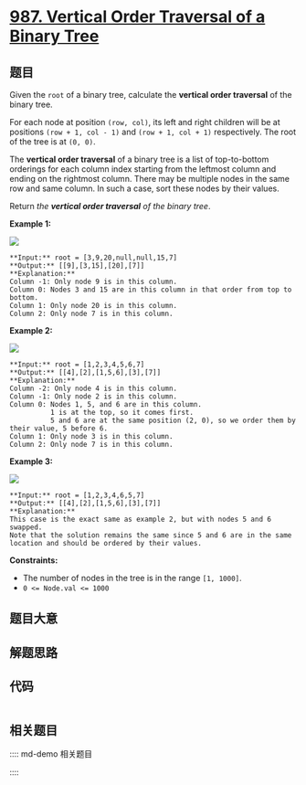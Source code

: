# [987. Vertical Order Traversal of a Binary Tree](https://leetcode.com/problems/vertical-order-traversal-of-a-binary-tree)

## 题目

Given the `root` of a binary tree, calculate the **vertical order traversal**
of the binary tree.

For each node at position `(row, col)`, its left and right children will be at
positions `(row + 1, col - 1)` and `(row + 1, col + 1)` respectively. The root
of the tree is at `(0, 0)`.

The **vertical order traversal** of a binary tree is a list of top-to-bottom
orderings for each column index starting from the leftmost column and ending
on the rightmost column. There may be multiple nodes in the same row and same
column. In such a case, sort these nodes by their values.

Return _the **vertical order traversal** of the binary tree_.



**Example 1:**

![](https://assets.leetcode.com/uploads/2021/01/29/vtree1.jpg)

    
    
    **Input:** root = [3,9,20,null,null,15,7]
    **Output:** [[9],[3,15],[20],[7]]
    **Explanation:**
    Column -1: Only node 9 is in this column.
    Column 0: Nodes 3 and 15 are in this column in that order from top to bottom.
    Column 1: Only node 20 is in this column.
    Column 2: Only node 7 is in this column.

**Example 2:**

![](https://assets.leetcode.com/uploads/2021/01/29/vtree2.jpg)

    
    
    **Input:** root = [1,2,3,4,5,6,7]
    **Output:** [[4],[2],[1,5,6],[3],[7]]
    **Explanation:**
    Column -2: Only node 4 is in this column.
    Column -1: Only node 2 is in this column.
    Column 0: Nodes 1, 5, and 6 are in this column.
              1 is at the top, so it comes first.
              5 and 6 are at the same position (2, 0), so we order them by their value, 5 before 6.
    Column 1: Only node 3 is in this column.
    Column 2: Only node 7 is in this column.
    

**Example 3:**

![](https://assets.leetcode.com/uploads/2021/01/29/vtree3.jpg)

    
    
    **Input:** root = [1,2,3,4,6,5,7]
    **Output:** [[4],[2],[1,5,6],[3],[7]]
    **Explanation:**
    This case is the exact same as example 2, but with nodes 5 and 6 swapped.
    Note that the solution remains the same since 5 and 6 are in the same location and should be ordered by their values.
    



**Constraints:**

  * The number of nodes in the tree is in the range `[1, 1000]`.
  * `0 <= Node.val <= 1000`


## 题目大意

## 解题思路

## 代码

```javascript

```

## 相关题目

:::: md-demo 相关题目

::::
